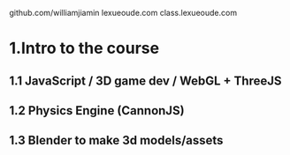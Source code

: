 github.com/williamjiamin
lexueoude.com
class.lexueoude.com

# 1.Intro to the course

## 1.1 JavaScript / 3D game dev / WebGL + ThreeJS

## 1.2 Physics Engine (CannonJS)

## 1.3 Blender to make 3d models/assets